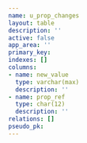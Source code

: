 ```yaml
---
name: u_prop_changes
layout: table
description: ''
active: false
app_area: ''
primary_key: 
indexes: []
columns:
- name: new_value
  type: varchar(max)
  description: ''
- name: prop_ref
  type: char(12)
  description: ''
relations: []
pseudo_pk: 
---
```


